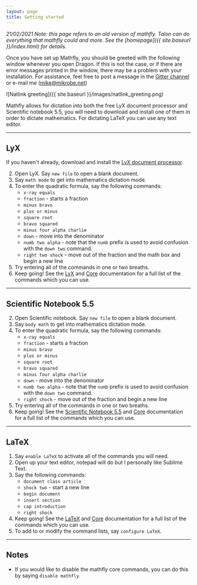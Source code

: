 ```yaml
---
layout: page
title: Getting started
---
```


*21/02/2021 Note: this page refers to an old version of mathfly. Talon can do everything that mathfly could and more. See the [homepage]({{ site.baseurl }}/index.html) for details.*

Once you have set up Mathfly, you should be greeted with the following window whenever you open Dragon. If this is not the case, or if there are error messages printed in the window, there may be a problem with your installation. For assistance, feel free to post a message in the [Gitter channel](https://gitter.im/mathfly-dictation/community) or e-mail me ([mike@mikrobe.net](mailto:mike@mikrobe.net))

![Natlink greeting]({{ site.baseurl }}/images/natlink_greeting.png)

Mathfly allows for dictation into both the free LyX document processor and Scientific notebook 5.5, you will need to download and install one of them in order to dictate mathematics. For dictating LaTeX you can use any text editor.

***

## LyX

If you haven\'t already, download and install the [LyX document processor](https://www.lyx.org/).

2. Open LyX. Say `new file` to open a blank document.
3. Say `math mode` to get into mathematics dictation mode.
4. To enter the quadratic formula, say the following commands:
    * `x-ray equals`
    * `fraction` - starts a fraction
    * `minus bravo`
    * `plus or minus`
    * `square root`
    * `bravo squared`
    * `minus four alpha charlie`
    * `down` - move into the denominator
    * `numb two alpha` - note that the `numb` prefix is used to avoid confusion with the `down two` command.
    * `right two shock` - move out of the fraction and the math box and begin a new line
5. Try entering all of the commands in one or two breaths.
6. Keep going! See the [LyX](https://github.com/mrob95/mathfly/blob/master/mathfly/docs/LyX.pdf) and [Core](https://github.com/mrob95/mathfly/blob/master/mathfly/docs/Core.pdf) documentation for a full list of the commands which you can use.

***

## Scientific Notebook 5.5
2. Open Scientific notebook. Say `new file` to open a blank document.
3. Say `body math` to get into mathematics dictation mode.
4. To enter the quadratic formula, say the following commands:
    * `x-ray equals`
    * `fraction` - starts a fraction
    * `minus bravo`
    * `plus or minus`
    * `square root`
    * `bravo squared`
    * `minus four alpha charlie`
    * `down` - move into the denominator
    * `numb two alpha` - note that the `numb` prefix is used to avoid confusion with the `down two` command.
    * `right shock` - move out of the fraction and begin a new line
5. Try entering all of the commands in one or two breaths.
6. Keep going! See the [Scientific Notebook 5.5](https://github.com/mrob95/mathfly/blob/master/mathfly/docs/Scientific_Notebook.pdf) and [Core](https://github.com/mrob95/mathfly/blob/master/mathfly/docs/Core.pdf) documentation for a full list of the commands which you can use.

***

## LaTeX
1. Say `enable LaTeX` to activate all of the commands you will need.
2. Open up your text editor, notepad will do but I personally like Sublime Text.
3. Say the following commands:
    * `document class article`
    * `shock two` - start a new line
    * `begin document`
    * `insert section`
    * `cap introduction`
    * `right shock`
4. Keep going! See the [LaTeX](https://github.com/mrob95/mathfly/blob/master/mathfly/docs/LaTeX.pdf) and [Core](https://github.com/mrob95/mathfly/blob/master/mathfly/docs/Core.pdf) documentation for a full list of the commands which you can use.
5. To add to or modify the command lists, say `configure LaTeX`.

***

## Notes
* If you would like to disable the mathfly core commands, you can do this by saying `disable mathfly`.
